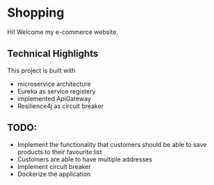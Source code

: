 # Shopping

Hi! Welcome my e-commerce website. 

## Technical Highlights
This project is built with
- microservice architecture
- Eureka as service registery
- implemented ApiGateway
- Resilience4j as circuit breaker

## TODO:
- Implement the functionality that customers should be able to save products to their favourite list
- Customers are able to have multiple addresses
- Implement circuit breaker
- Dockerize the application
